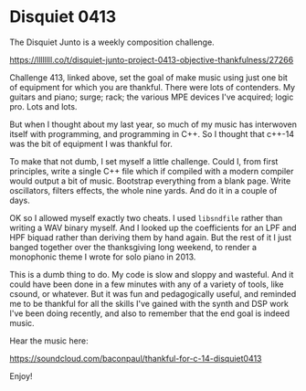 # Disquiet 0413

The Disquiet Junto is a weekly composition challenge.

                             
https://llllllll.co/t/disquiet-junto-project-0413-objective-thankfulness/27266

Challenge 413, linked above, set the goal of make music using just one bit of equipment for which you are thankful. There were
lots of contenders. My guitars and piano; surge; rack; the various MPE devices I've acquired; logic pro. Lots and lots.

But when I thought about my last year, so much of my music has interwoven itself with programming, and programming in C++. So 
I thought that c++-14 was the bit of equipment I was thankful for.

To make that not dumb, I set myself a little challenge. Could I, from first principles, write a single C++ file which if 
compiled with a modern compiler would output a bit of music. Bootstrap everything from a blank page. Write oscillators, filters
effects, the whole nine yards. And do it in a couple of days.

OK so I allowed myself exactly two cheats. I used `libsndfile` rather than writing a WAV binary myself. And I looked
up the coefficients for an LPF and HPF biquad rather than deriving them by hand again.  But the rest of it I just 
banged together over the thanksgiving long weekend, to render a monophonic theme I wrote for solo piano in 2013.

This is a dumb thing to do. My code is slow and sloppy and wasteful. And it could have been done in a few minutes with
any of a variety of tools, like csound, or whatever. But it was fun and pedagogically useful, and reminded me to be thankful
for all the skills I've gained with the synth and DSP work I've been doing recently, and also to remember that the end
goal is indeed music. 

Hear the music here:

https://soundcloud.com/baconpaul/thankful-for-c-14-disquiet0413

Enjoy!

